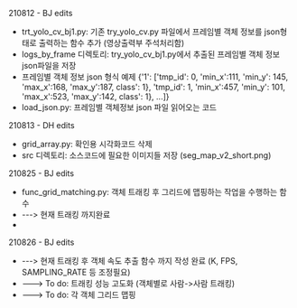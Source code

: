 210812 - BJ edits
- trt_yolo_cv_bj1.py: 기존 try_yolo_cv.py 파일에서 프레임별 객체 정보를 json형태로 출력하는 함수 추가 (영상출력부 주석처리함)
- logs_by_frame 디렉토리: try_yolo_cv_bj1.py에서 추출된 프레임별 객체 정보 json파일을 저장
- 프레임별 객체 정보 json 형식 예제 {'1': ['tmp_id': 0, 'min_x':111, 'min_y': 145, 'max_x':168, 'max_y':187, class': 1}, 'tmp_id': 1, 'min_x':457, 'min_y': 101, 'max_x':523, 'max_y':142, class': 1}, ...]}
- load_json.py: 프레임별 객체정보 json 파일 읽어오는 코드 

210813 - DH edits
- grid_array.py: 확인용 시각화코드 삭제
- src 디렉토리: 소스코드에 필요한 이미지들 저장 (seg_map_v2_short.png)

210825 - BJ edits
- func_grid_matching.py: 객체 트래킹 후 그리드에 맵핑하는 작업을 수행하는 함수
- ---> 현재 트래킹 까지완료 
- 
210826 - BJ edits
- ---> 현재 트래킹 후 객체 속도 추출 함수 까지 작성 완료 (K, FPS, SAMPLING_RATE 등 조정필요)
- ---> To do: 트래킹 성능 고도화 (객체별로 사람->사람 트래킹)
- ---> To do: 각 객체 그리드 맵핑
